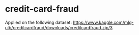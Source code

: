 # credit-card-fraud

Applied on the following dataset:
https://www.kaggle.com/mlg-ulb/creditcardfraud/downloads/creditcardfraud.zip/3
